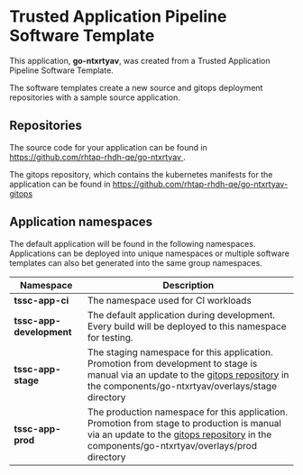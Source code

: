 # Trusted Application Pipeline Software Template

This application, **go-ntxrtyav**, was created from a Trusted Application Pipeline Software Template.

The software templates create a new source and gitops deployment repositories with a sample source application. 

## Repositories

The source code for your application can be found in [https://github.com/rhtap-rhdh-qe/go-ntxrtyav ](https://github.com/rhtap-rhdh-qe/go-ntxrtyav ).
 
The gitops repository, which contains the kubernetes manifests for the application can be found in 
[https://github.com/rhtap-rhdh-qe/go-ntxrtyav-gitops ](https://github.com/rhtap-rhdh-qe/go-ntxrtyav-gitops ) 

## Application namespaces 

The default application will be found in the following namespaces. Applications can be deployed into unique namespaces or multiple software templates can also bet generated into the same group namespaces.  

|  Namespace   |  Description   |  
| -------- | -------- |
| **tssc-app-ci** | The namespace used for CI workloads |
| **tssc-app-development** | The default application during development. Every build will be deployed to this namespace for testing. |
| **tssc-app-stage** | The staging namespace for this application. Promotion from development to stage is manual via an update to the [gitops repository](https://github.com/rhtap-rhdh-qe/go-ntxrtyav-gitops ) in the components/go-ntxrtyav/overlays/stage directory |
| **tssc-app-prod** | The production namespace for this application. Promotion from stage to production is manual via an update to the [gitops repository](https://github.com/rhtap-rhdh-qe/go-ntxrtyav-gitops ) in the components/go-ntxrtyav/overlays/prod directory |